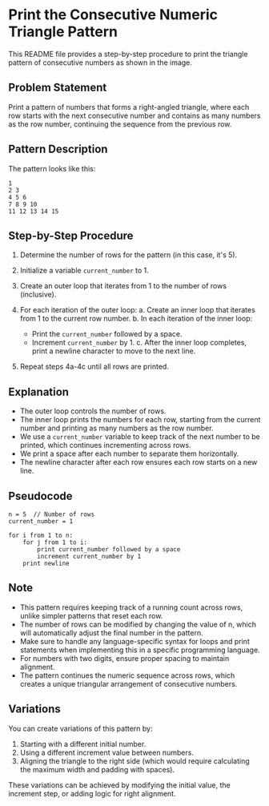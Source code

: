 # Print the Consecutive Numeric Triangle Pattern

This README file provides a step-by-step procedure to print the triangle pattern of consecutive numbers as shown in the image.

## Problem Statement

Print a pattern of numbers that forms a right-angled triangle, where each row starts with the next consecutive number and contains as many numbers as the row number, continuing the sequence from the previous row.

## Pattern Description

The pattern looks like this:
```
1
2 3
4 5 6
7 8 9 10
11 12 13 14 15
```

## Step-by-Step Procedure

1. Determine the number of rows for the pattern (in this case, it's 5).

2. Initialize a variable `current_number` to 1.

3. Create an outer loop that iterates from 1 to the number of rows (inclusive).

4. For each iteration of the outer loop:
   a. Create an inner loop that iterates from 1 to the current row number.
   b. In each iteration of the inner loop:
      - Print the `current_number` followed by a space.
      - Increment `current_number` by 1.
   c. After the inner loop completes, print a newline character to move to the next line.

5. Repeat steps 4a-4c until all rows are printed.

## Explanation

- The outer loop controls the number of rows.
- The inner loop prints the numbers for each row, starting from the current number and printing as many numbers as the row number.
- We use a `current_number` variable to keep track of the next number to be printed, which continues incrementing across rows.
- We print a space after each number to separate them horizontally.
- The newline character after each row ensures each row starts on a new line.

## Pseudocode

```
n = 5  // Number of rows
current_number = 1

for i from 1 to n:
    for j from 1 to i:
        print current_number followed by a space
        increment current_number by 1
    print newline
```

## Note

- This pattern requires keeping track of a running count across rows, unlike simpler patterns that reset each row.
- The number of rows can be modified by changing the value of n, which will automatically adjust the final number in the pattern.
- Make sure to handle any language-specific syntax for loops and print statements when implementing this in a specific programming language.
- For numbers with two digits, ensure proper spacing to maintain alignment.
- The pattern continues the numeric sequence across rows, which creates a unique triangular arrangement of consecutive numbers.

## Variations

You can create variations of this pattern by:
1. Starting with a different initial number.
2. Using a different increment value between numbers.
3. Aligning the triangle to the right side (which would require calculating the maximum width and padding with spaces).

These variations can be achieved by modifying the initial value, the increment step, or adding logic for right alignment.
